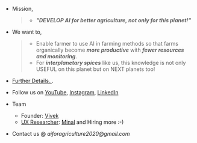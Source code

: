 


- Mission,   
  > - ***"DEVELOP AI for better agriculture, not only for this planet!"***   

- We want to, 
  > - Enable farmer to use AI in farming methods so that farms organically become ***more productive*** with ***fewer resources and monitoring***. 
  > - For ***interplanetary spices*** like us, this knowledge is not only USEFUL on this planet but on NEXT planets too!


- [Further Details..](./ai_for_agriculture.md).

- Follow us on [YouTube](https://www.youtube.com/channel/UCnqChxUetinozBSUvYec_ww/playlists), [Instagram](https://www.instagram.com/ai_for_agriculture/), [LinkedIn](https://www.linkedin.com/company/ai-for-agriculture)

- Team   
  - Founder: [Vivek](https://www.linkedin.com/today/author/vivek-bombatkar) 
  - [UX Researcher](./assets/pages/User_Experience_Researcher.md): [Minal](https://www.linkedin.com/in/minalbombatkar/) and Hiring more :-)

- Contact us @ _aiforagriculture2020@gmail.com_  
